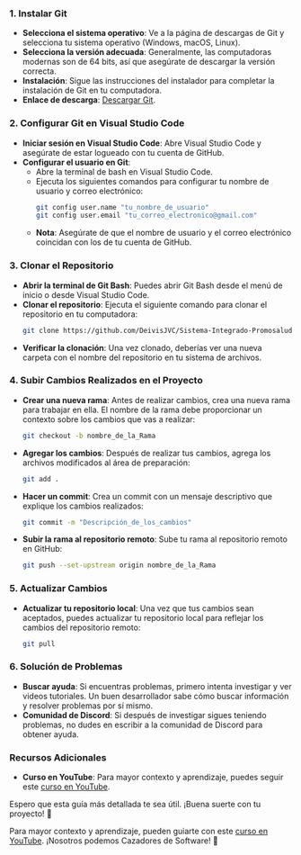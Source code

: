 

### 1. Instalar Git
- **Selecciona el sistema operativo**: Ve a la página de descargas de Git y selecciona tu sistema operativo (Windows, macOS, Linux).
- **Selecciona la versión adecuada**: Generalmente, las computadoras modernas son de 64 bits, así que asegúrate de descargar la versión correcta.
- **Instalación**: Sigue las instrucciones del instalador para completar la instalación de Git en tu computadora.
- **Enlace de descarga**: [Descargar Git](https://git-scm.com/downloads).

### 2. Configurar Git en Visual Studio Code
- **Iniciar sesión en Visual Studio Code**: Abre Visual Studio Code y asegúrate de estar logueado con tu cuenta de GitHub.
- **Configurar el usuario en Git**:
  - Abre la terminal de bash en Visual Studio Code.
  - Ejecuta los siguientes comandos para configurar tu nombre de usuario y correo electrónico:
    ```bash
    git config user.name "tu_nombre_de_usuario"
    git config user.email "tu_correo_electronico@gmail.com"
    ```
  - **Nota**: Asegúrate de que el nombre de usuario y el correo electrónico coincidan con los de tu cuenta de GitHub.

### 3. Clonar el Repositorio
- **Abrir la terminal de Git Bash**: Puedes abrir Git Bash desde el menú de inicio o desde Visual Studio Code.
- **Clonar el repositorio**: Ejecuta el siguiente comando para clonar el repositorio en tu computadora:
  ```bash
  git clone https://github.com/DeivisJVC/Sistema-Integrado-Promosalud.git
  ```
- **Verificar la clonación**: Una vez clonado, deberías ver una nueva carpeta con el nombre del repositorio en tu sistema de archivos.

### 4. Subir Cambios Realizados en el Proyecto
- **Crear una nueva rama**: Antes de realizar cambios, crea una nueva rama para trabajar en ella. El nombre de la rama debe proporcionar un contexto sobre los cambios que vas a realizar:
  ```bash
  git checkout -b nombre_de_la_Rama
  ```
- **Agregar los cambios**: Después de realizar tus cambios, agrega los archivos modificados al área de preparación:
  ```bash
  git add .
  ```
- **Hacer un commit**: Crea un commit con un mensaje descriptivo que explique los cambios realizados:
  ```bash
  git commit -m "Descripción_de_los_cambios"
  ```
- **Subir la rama al repositorio remoto**: Sube tu rama al repositorio remoto en GitHub:
  ```bash
  git push --set-upstream origin nombre_de_la_Rama
  ```

### 5. Actualizar Cambios
- **Actualizar tu repositorio local**: Una vez que tus cambios sean aceptados, puedes actualizar tu repositorio local para reflejar los cambios del repositorio remoto:
  ```bash
  git pull
  ```

### 6. Solución de Problemas
- **Buscar ayuda**: Si encuentras problemas, primero intenta investigar y ver videos tutoriales. Un buen desarrollador sabe cómo buscar información y resolver problemas por sí mismo.
- **Comunidad de Discord**: Si después de investigar sigues teniendo problemas, no dudes en escribir a la comunidad de Discord para obtener ayuda.

### Recursos Adicionales
- **Curso en YouTube**: Para mayor contexto y aprendizaje, puedes seguir este [curso en YouTube](https://youtu.be/T3roQrB_Jko?si=VOclPp0AY5P5L1Bk).

Espero que esta guía más detallada te sea útil. ¡Buena suerte con tu proyecto! 🚀

Para mayor contexto y aprendizaje, pueden guiarte con este [curso en YouTube](https://youtu.be/T3roQrB_Jko?si=VOclPp0AY5P5L1Bk). ¡Nosotros podemos Cazadores de Software! 🚀
